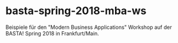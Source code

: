 # basta-spring-2018-mba-ws
Beispiele für den "Modern Business Applications" Workshop auf  der BASTA! Spring 2018 in Frankfurt/Main.
